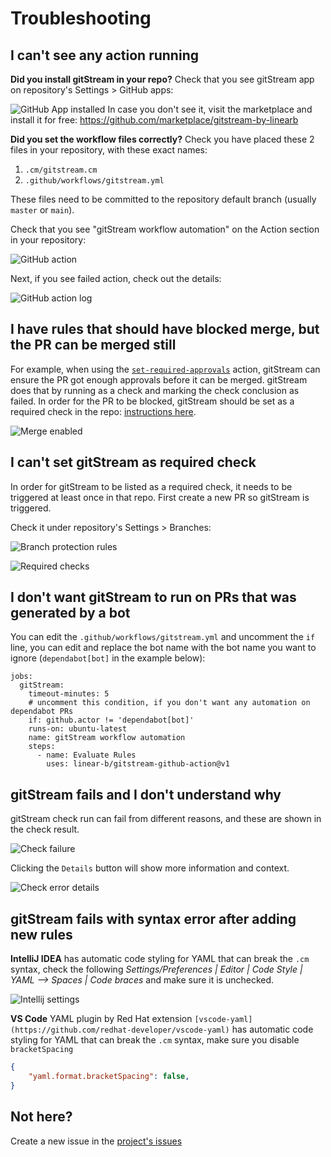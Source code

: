 # Troubleshooting 

## I can't see any action running

**Did you install gitStream in your repo?**
Check that you see gitStream app on repository's Settings > GitHub apps:

![GitHub App installed](/screenshots/app_in_github.png)
In case you don't see it, visit the marketplace and install it for free: https://github.com/marketplace/gitstream-by-linearb

**Did you set the workflow files correctly?**
Check you have placed these 2 files in your repository, with these exact names: 

1. `.cm/gitstream.cm`
2. `.github/workflows/gitstream.yml`

These files need to be committed to the repository default branch (usually `master` or `main`).

Check that you see "gitStream workflow automation" on the Action section in your repository:

![GitHub action](/screenshots/github_pr_actions_section.png)

Next, if you see failed action, check out the details:

![GitHub action log](/screenshots/github_pr_actions_log.png)

## I have rules that should have blocked merge, but the PR can be merged still

For example, when using the [`set-required-approvals`](/automation-actions.md#set-required-approvals) 
action, gitStream can ensure the PR got enough approvals before it can be merged. gitStream does that 
by running as a check and marking the check conclusion as failed. In order for the PR to be blocked, gitStream should be set as a required check in the repo: [instructions here](/github-app-setup.md#Set-GitHub-repo-settings).

![Merge enabled](/screenshots/merge-enabled-example.png)

## I can't set gitStream as required check

In order for gitStream to be listed as a required check, it needs to be triggered at least once in that repo. First create a new PR so gitStream is triggered.

Check it under repository's Settings > Branches: 

![Branch protection rules](/screenshots/branch_protection_in_github.png)

![Required checks](/screenshots/required_checks_in_github.png)

## I don't want gitStream to run on PRs that was generated by a bot

You can edit the `.github/workflows/gitstream.yml` and uncomment the `if` line, you can edit and replace the bot name with the bot name you want to ignore (`dependabot[bot]` in the example below):

```yaml+jinja title=".github/workflows/gitstream.yml" hl_lines="5"
jobs:
  gitStream:
    timeout-minutes: 5
    # uncomment this condition, if you don't want any automation on dependabot PRs
    if: github.actor != 'dependabot[bot]'
    runs-on: ubuntu-latest
    name: gitStream workflow automation
    steps:
      - name: Evaluate Rules
        uses: linear-b/gitstream-github-action@v1
```

## gitStream fails and I don't understand why

gitStream check run can fail from different reasons, and these are shown in the check result. 

![Check failure](/screenshots/check_syntax_failure.png)

Clicking the `Details` button will show more information and context.

![Check error details](/screenshots/check_syntax_failure_details.png)


## gitStream fails with syntax error after adding new rules

**IntelliJ IDEA** has automatic code styling for YAML that can break the `.cm` syntax, check the following _Settings/Preferences | Editor | Code Style | YAML --> Spaces | Code braces_ and make sure it is unchecked.

![Intellij settings](/screenshots/intellij_settings_code_braces.png)

**VS Code** YAML plugin by Red Hat extension `[vscode-yaml](https://github.com/redhat-developer/vscode-yaml)` has automatic code styling for YAML that can break the `.cm` syntax, make sure you disable `bracketSpacing`
```json
{
    "yaml.format.bracketSpacing": false,
}
```

## Not here?

Create a new issue in the [project's issues](https://github.com/linear-b/gitstream/issues)
